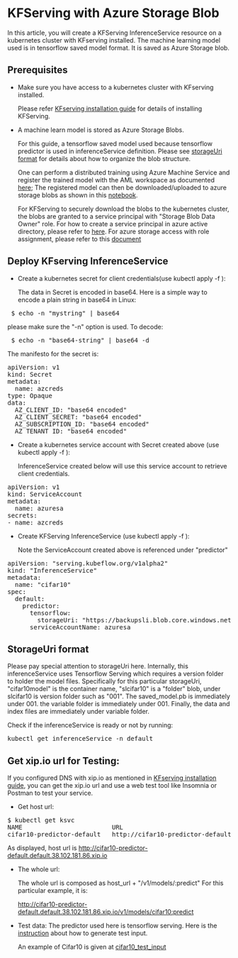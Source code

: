 # KFServing with Azure Storage Blob

In this article, you will create a KFServing InferenceService resource on a kubernetes cluster with KFserving installed. 
The machine learning model used is in tensorflow saved model format. It is saved as Azure Storage blob. 

## Prerequisites

*   Make sure you have access to a kubernetes cluster with KFserving installed. 
    
    Please refer [KFserving installation guide](KFServing-setup.md) for details of installing KFServing.
    
*   A machine learn model is stored as Azure Storage Blobs.

    For this guide, a tensorflow saved model used because tensorflow predictor is used in inferenceService definition.
    Please see <a href="#storageUri">storageUri format</a> for details about how to organize the blob structure.

    One can perform a distributed training using Azure Machine Service and register the trained model with the AML 
    workspace as documented [here](notebooks/distributed-tf2-cifar10/distributed-tf2-cifar10.ipynb);
    The registered model can then be downloaded/uploaded to azure storage blobs as shown in this 
    [notebook](notebooks/AML-model-download-upload.ipynb).
    
    For KFServing to securely download the blobs to the kubernetes cluster, the blobs are granted to a service principal with 
    "Storage Blob Data Owner" role. For how to create a service principal in azure active directory, please refer to 
    [here](https://docs.microsoft.com/en-us/azure/active-directory/develop/howto-create-service-principal-portal). For 
    azure storage access with role assignment, please refer to this [document](https://docs.microsoft.com/en-us/azure/storage/common/storage-auth-aad-rbac-portal)
    

## Deploy KFserving InferenceService

*  Create a kubernetes secret for client credentials(use kubectl apply -f ):

   The data in Secret is encoded in base64. Here is a simple way to encode a plain string in base64 in Linux:

<pre> $ echo -n "mystring" | base64 </pre>

   please make sure the "-n" option is used. To decode:

<pre> $ echo -n "base64-string" | base64 -d </pre>


   The manifesto for the secret is:

<pre>
apiVersion: v1
kind: Secret
metadata:
  name: azcreds
type: Opaque
data:
  AZ_CLIENT_ID: "base64 encoded"
  AZ_CLIENT_SECRET: "base64 encoded"
  AZ_SUBSCRIPTION_ID: "base64 encoded"
  AZ_TENANT_ID: "base64 encoded"
</pre>


*  Create a kubernetes service account with Secret created above (use kubectl apply -f ):

    InferenceService created below will use this service account to retrieve client credentials.

<pre>
apiVersion: v1
kind: ServiceAccount
metadata:
  name: azuresa
secrets:
- name: azcreds
</pre>


*  Create KFServing InferenceService (use kubectl apply -f ):

    Note the ServiceAccount created above is referenced under "predictor"

<pre>
apiVersion: "serving.kubeflow.org/v1alpha2"
kind: "InferenceService"
metadata:
  name: "cifar10"
spec:
  default:
    predictor:
      tensorflow:
        storageUri: "https://backupsli.blob.core.windows.net/cifar10model/slcifar10"
      serviceAccountName: azuresa
</pre>

<a name="storageUri"></a>
## StorageUri format

Please pay special attention to storageUri here. Internally, this inferenceService uses Tensorflow Serving which requires
a version folder to holder the model files. Specifically for this particular storageUri, "cifar10model" is the container name, 
"slcifar10" is a "folder" blob, under slcifar10 is version folder such as "001". The saved_model.pb is immediately under 001. 
the variable folder is immediately under 001. Finally, the data and index files are immediately under variable folder.

Check if the inferenceService is ready or not by running:

<pre>kubectl get inferenceService -n default </pre>

##  Get xip.io url for Testing:

If you configured DNS with xip.io as mentioned in [KFserving installation guide](KFServing-setup.md), you can get the
xip.io url and use a web test tool like Insomnia or Postman to test your service.

*  Get host url:

<pre>
$ kubectl get ksvc
NAME                        URL                                                             LATESTCREATED                     LATESTREADY                                          READY   REASON
cifar10-predictor-default   http://cifar10-predictor-default.default.38.102.181.86.xip.io   cifar10-predictor-default-l9f6s   cifar10-predict                   or-default-l9f6s   True
</pre>

As displayed, host url is http://cifar10-predictor-default.default.38.102.181.86.xip.io
*  The whole url:

    The whole url is composed as host_url + "/v1/models/<inferenceService-name>:predict"
    For this particular example, it is:

    http://cifar10-predictor-default.default.38.102.181.86.xip.io/v1/models/cifar10:predict

*  Test data:
    The predictor used here is tensorflow serving. Here is the 
   [instruction](https://www.tensorflow.org/tfx/tutorials/serving/rest_simple) about how to generate test input. 
   
    An example of Cifar10 is given at [cifar10_test_input](test-data/cifar10_test_input.json)
   